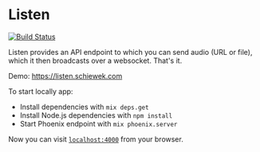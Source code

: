 # Listen

[![Build Status](https://semaphoreci.com/api/v1/cschiewek/listen/branches/master/shields_badge.svg)](https://semaphoreci.com/cschiewek/listen)

Listen provides an API endpoint to which you can send audio (URL or file), which it then broadcasts over a websocket.  That's it.

Demo: https://listen.schiewek.com

To start locally app:

  * Install dependencies with `mix deps.get`
  * Install Node.js dependencies with `npm install`
  * Start Phoenix endpoint with `mix phoenix.server`

Now you can visit [`localhost:4000`](http://localhost:4000) from your browser.
